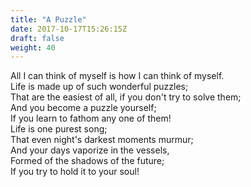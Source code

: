 ```yaml
---
title: "A Puzzle"
date: 2017-10-17T15:26:15Z
draft: false
weight: 40
---
```


All I can think of myself is how I can think of myself.  
Life is made up of such wonderful puzzles;  
That are the easiest of all, if you don't try to solve them;  
And you become a puzzle yourself;  
If you learn to fathom any one of them!  
Life is one purest song;  
That even night's darkest moments murmur;  
And your days vaporize in the vessels,  
Formed of the shadows of the future;  
If you try to hold it to your soul!  
